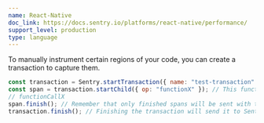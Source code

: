 ```yaml
---
name: React-Native
doc_link: https://docs.sentry.io/platforms/react-native/performance/
support_level: production
type: language
---
```


To manually instrument certain regions of your code, you can create a transaction to capture them.

```javascript
const transaction = Sentry.startTransaction({ name: "test-transaction" });
const span = transaction.startChild({ op: "functionX" }); // This function returns a Span
// functionCallX
span.finish(); // Remember that only finished spans will be sent with the transaction
transaction.finish(); // Finishing the transaction will send it to Sentry
```
